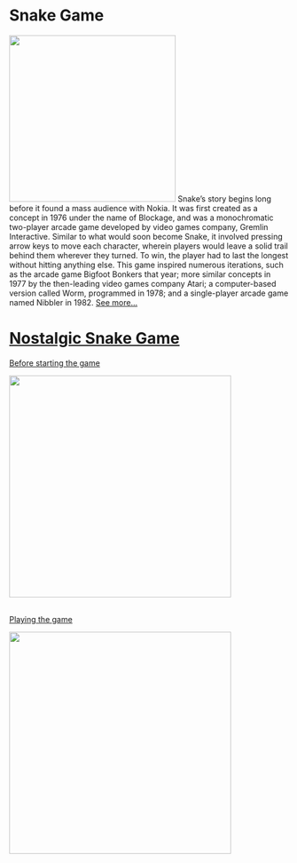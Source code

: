 # Snake Game

<img src="https://user-images.githubusercontent.com/85934122/151355320-5e3e692b-cf87-4f54-90b7-e8b9523b9a6c.jpg" width="300">
Snake’s story begins long before it found a mass audience with Nokia. It was first created as a concept in 1976 under the name of Blockage, and was a monochromatic two-player arcade game developed by video games company, Gremlin Interactive. Similar to what would soon become Snake, it involved pressing arrow keys to move each character, wherein players would leave a solid trail behind them wherever they turned. To win, the player had to last the longest without hitting anything else. This game inspired numerous iterations, such as the arcade game Bigfoot Bonkers that year; more similar concepts in 1977 by the then-leading video games company Atari; a computer-based version called Worm, programmed in 1978; and a single-player arcade game named Nibbler in 1982. 
<a href="https://www.itsnicethat.com/features/taneli-armanto-the-history-of-snake-design-legacies-230221" target="_blank">See more...<br>
  

# Nostalgic Snake Game
 
 
Before starting the game
  
<img src="https://user-images.githubusercontent.com/85934122/151030678-53fcd80a-e2a9-462a-8d7c-73b0c347fbbf.PNG" width="400">
<br>
<br>  

Playing the game
  
<img src="https://user-images.githubusercontent.com/85934122/151107919-5fcd5817-c715-47f0-bef9-c5daafb21524.PNG" width="400">



